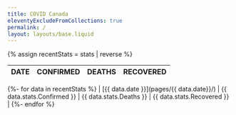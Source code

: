 ```yaml
---
title: COVID Canada
eleventyExcludeFromCollections: true
permalink: /
layout: layouts/base.liquid
---
```


{% assign recentStats = stats | reverse %}

| DATE | CONFIRMED | DEATHS | RECOVERED |
|:-----|----------:|-------:|----------:|
{%- for data in recentStats %}
| [{{ data.date }}](pages/{{ data.date}}/) | {{ data.stats.Confirmed }} | {{ data.stats.Deaths }} | {{ data.stats.Recovered }} |
{%- endfor %}
